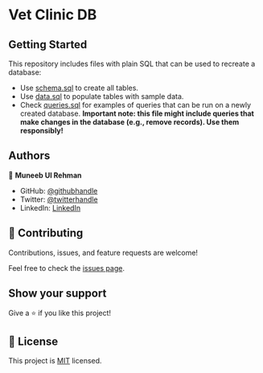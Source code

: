 # Vet Clinic DB

## Getting Started

This repository includes files with plain SQL that can be used to recreate a database:

- Use [schema.sql](./schema.sql) to create all tables.
- Use [data.sql](./data.sql) to populate tables with sample data.
- Check [queries.sql](./queries.sql) for examples of queries that can be run on a newly created database. **Important note: this file might include queries that make changes in the database (e.g., remove records). Use them responsibly!**

## Authors

👤 **Muneeb Ul Rehman**

- GitHub: [@githubhandle](https://github.com/muneebulrehman)
- Twitter: [@twitterhandle](https://twitter.com/_neatcoder)
- LinkedIn: [LinkedIn](https://linkedin.com/in/muneebulrehman)

## 🤝 Contributing

Contributions, issues, and feature requests are welcome!

Feel free to check the [issues page](https://github.com/muneebulrehman/vet_clinic-database/issues).

## Show your support

Give a ⭐️ if you like this project!

## 📝 License

This project is [MIT](./MIT.md) licensed.
